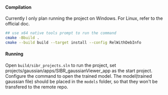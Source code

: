 #### Compilation
Currently I only plan running the project on Windows. For Linux, refer to the official doc.

```sh
## use x64 native tools prompt to run the command
cmake -Bbuild .
cmake --build build --target install --config RelWithDebInfo
```

#### Running
Open `build/sibr_projects.sln` to run the project, set projects/gaussian/apps/SIBR_gaussianViewer_app as the start project. Configure the command to open the trained model. The model(trained gaussian file) should be placed in the `models` folder, so that they won't be transfered to the remote repo.